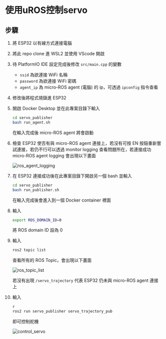 # 使用uROS控制servo
## 步驟
1. 將 ESP32 以有線方式連接電腦

2. 將此 repo clone 進 WSL2 並使用 VScode 開啟

3. 待 PlatformIO IDE 設定完成後修改 ```src/main.cpp``` 的變數
    - ```ssid``` 為欲連接 WiFi 名稱
    - ```password``` 為欲連接 WiFi 密碼
    - ```agent_ip``` 為 micro-ROS agent (電腦) 的 ip，可透過 ```ipconfig``` 指令查看

4. 修改後將程式燒錄進 ESP32

5. 開啟 Docker Desktop 並在此專案目錄下輸入
    ```bash
    cd servo_publisher
    bash run_agent.sh
    ```
    在輸入完成後 micro-ROS agent 將會啟動

6. 檢查 ESP32 使否有與 micro-ROS agent 連接上，若沒有可按 EN 按鈕重新嘗試連接，若仍不行可以透過 monitor logging 查看問題所在，若連接成功 micro-ROS agent logging 會出現以下畫面

   ![ros_agent_logging](https://github.com/Steven0811/ESP32_servo_control/blob/uROS_STA_connection_control/.github/assets/ros_agent_logging.png)

7. 在 ESP32 連接成功後在此專案目錄下開啟另一個 bash 並輸入
   ```bash
   cd servo_publisher
   bash run_publisher.sh
   ```
   在輸入完成後會進入到一個 Docker container 裡面

8. 輸入
   ```bash
   export ROS_DOMAIN_ID=0
   ```
   將 ROS domain ID 設為 0
   
9. 輸入
   ```bash
   ros2 topic list
   ```
   查看所有的 ROS Topic，會出現以下畫面

   ![ros_topic_list](https://github.com/Steven0811/ESP32_servo_control/blob/uROS_STA_connection_control/.github/assets/ros_topic_list.png)

   若沒有出現 ```/servo_trajectory``` 代表 ESP32 仍未與 micro-ROS agent 連接上

10. 輸入
    ```bash
    r
    ros2 run servo_publisher servo_trajectory_pub
    ```
    即可控制舵機

    ![control_servo](https://github.com/Steven0811/ESP32_servo_control/blob/uROS_STA_connection_control/.github/assets/control_servo.png)